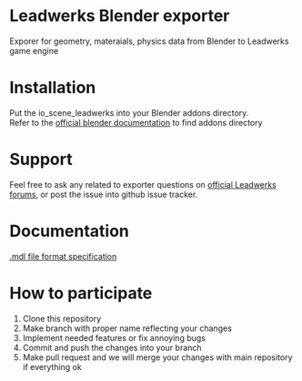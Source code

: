 Leadwerks Blender exporter
==========================

Exporer for geometry, materaials, physics data from Blender to Leadwerks game engine

Installation
==========================
Put the io_scene_leadwerks into your Blender addons directory.  
Refer to the [official blender documentation](http://wiki.blender.org/index.php/Doc:2.6/Manual/Extensions/Python/Add-Ons) to find addons directory

Support
==========================
Feel free to ask any related to exporter questions on [official Leadwerks forums](http://www.leadwerks.com/werkspace/forum/2-general-discussion/), or post the issue into github issue tracker.

Documentation
==========================
[.mdl file format specification](http://www.leadwerks.com/wiki/index.php?title=Game_Model_Format)

How to participate
==========================
1. Clone this repository
2. Make branch with proper name reflecting your changes
3. Implement needed features or fix annoying bugs
5. Commit and push the changes into your branch
6. Make pull request and we will merge your changes with main repository if everything ok
